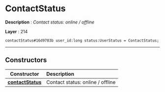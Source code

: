 # ContactStatus

**Description** : *Contact status: online / offline*

**Layer** : 214

```tl
contactStatus#16d9703b user_id:long status:UserStatus = ContactStatus;
```

---

## Constructors

| Constructor | Description |
| :---: | :--- |
| [**contactStatus**](constructor/contactStatus) | Contact status: online / offline |